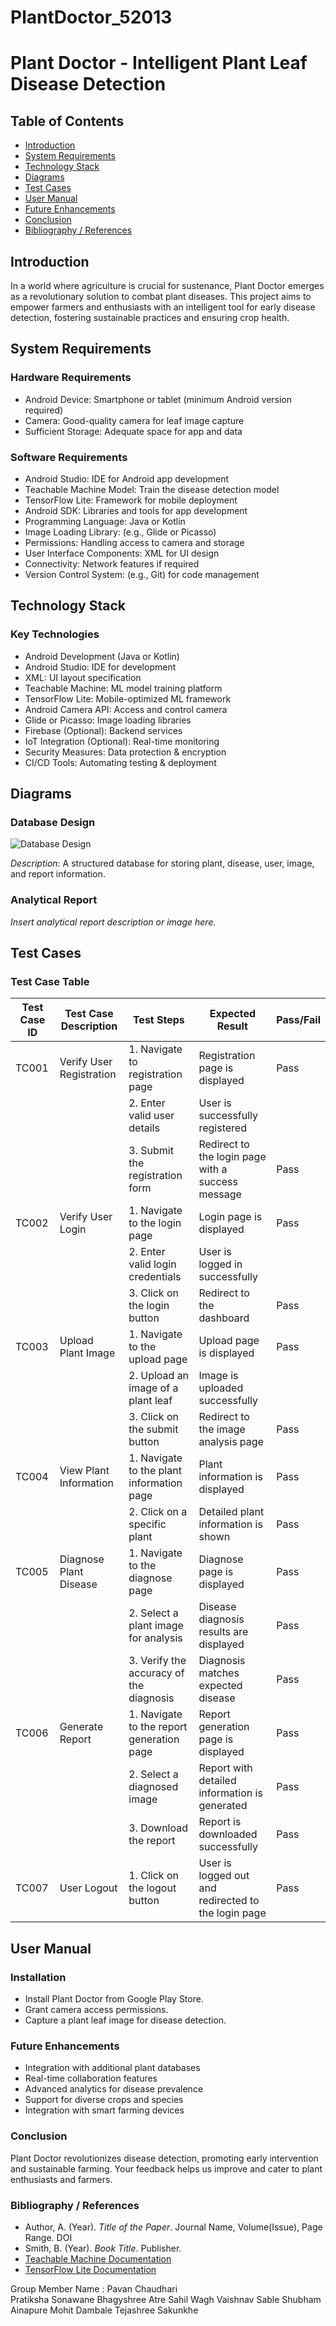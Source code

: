 # PlantDoctor_52013
# Plant Doctor - Intelligent Plant Leaf Disease Detection

## Table of Contents

- [Introduction](#introduction)
- [System Requirements](#system-requirements)
- [Technology Stack](#technology-stack)
- [Diagrams](#diagrams)
- [Test Cases](#test-cases)
- [User Manual](#user-manual)
- [Future Enhancements](#future-enhancements)
- [Conclusion](#conclusion)
- [Bibliography / References](#bibliography--references)

## Introduction

In a world where agriculture is crucial for sustenance, Plant Doctor emerges as a revolutionary solution to combat plant diseases. This project aims to empower farmers and enthusiasts with an intelligent tool for early disease detection, fostering sustainable practices and ensuring crop health.

## System Requirements

### Hardware Requirements

- Android Device: Smartphone or tablet (minimum Android version required)
- Camera: Good-quality camera for leaf image capture
- Sufficient Storage: Adequate space for app and data

### Software Requirements

- Android Studio: IDE for Android app development
- Teachable Machine Model: Train the disease detection model
- TensorFlow Lite: Framework for mobile deployment
- Android SDK: Libraries and tools for app development
- Programming Language: Java or Kotlin
- Image Loading Library: (e.g., Glide or Picasso)
- Permissions: Handling access to camera and storage
- User Interface Components: XML for UI design
- Connectivity: Network features if required
- Version Control System: (e.g., Git) for code management

## Technology Stack

### Key Technologies

- Android Development (Java or Kotlin)
- Android Studio: IDE for development
- XML: UI layout specification
- Teachable Machine: ML model training platform
- TensorFlow Lite: Mobile-optimized ML framework
- Android Camera API: Access and control camera
- Glide or Picasso: Image loading libraries
- Firebase (Optional): Backend services
- IoT Integration (Optional): Real-time monitoring
- Security Measures: Data protection & encryption
- CI/CD Tools: Automating testing & deployment

## Diagrams

### Database Design

![Database Design]('https://drive.google.com/file/d/1qJR8Z79Srirn6IEPh-WvebVN1WDQBR-Y/view?usp=sharing')

*Description*: A structured database for storing plant, disease, user, image, and report information.

### Analytical Report

*Insert analytical report description or image here.*

## Test Cases

### Test Case Table

| Test Case ID | Test Case Description    | Test Steps                                  | Expected Result                              | Pass/Fail |
|--------------|--------------------------|---------------------------------------------|----------------------------------------------|-----------|
| TC001        | Verify User Registration | 1. Navigate to registration page             | Registration page is displayed               | Pass      |
|              |                          | 2. Enter valid user details                  | User is successfully registered               |           |
|              |                          | 3. Submit the registration form              | Redirect to the login page with a success message | Pass  |
| TC002        | Verify User Login        | 1. Navigate to the login page                | Login page is displayed                      | Pass      |
|              |                          | 2. Enter valid login credentials             | User is logged in successfully               |           |
|              |                          | 3. Click on the login button                 | Redirect to the dashboard                    | Pass      |
| TC003        | Upload Plant Image       | 1. Navigate to the upload page               | Upload page is displayed                     | Pass      |
|              |                          | 2. Upload an image of a plant leaf           | Image is uploaded successfully               |           |
|              |                          | 3. Click on the submit button                | Redirect to the image analysis page          | Pass      |
| TC004        | View Plant Information   | 1. Navigate to the plant information page    | Plant information is displayed               | Pass      |
|              |                          | 2. Click on a specific plant                | Detailed plant information is shown          | Pass      |
| TC005        | Diagnose Plant Disease   | 1. Navigate to the diagnose page            | Diagnose page is displayed                   | Pass      |
|              |                          | 2. Select a plant image for analysis        | Disease diagnosis results are displayed      | Pass      |
|              |                          | 3. Verify the accuracy of the diagnosis    | Diagnosis matches expected disease           | Pass      |
| TC006        | Generate Report          | 1. Navigate to the report generation page   | Report generation page is displayed          | Pass      |
|              |                          | 2. Select a diagnosed image                 | Report with detailed information is generated | Pass      |
|              |                          | 3. Download the report                      | Report is downloaded successfully            | Pass      |
| TC007        | User Logout              | 1. Click on the logout button               | User is logged out and redirected to the login page | Pass |


## User Manual

### Installation

- Install Plant Doctor from Google Play Store.
- Grant camera access permissions.
- Capture a plant leaf image for disease detection.

### Future Enhancements

- Integration with additional plant databases
- Real-time collaboration features
- Advanced analytics for disease prevalence
- Support for diverse crops and species
- Integration with smart farming devices

### Conclusion

Plant Doctor revolutionizes disease detection, promoting early intervention and sustainable farming. Your feedback helps us improve and cater to plant enthusiasts and farmers.

### Bibliography / References

- Author, A. (Year). *Title of the Paper*. Journal Name, Volume(Issue), Page Range. DOI
- Smith, B. (Year). *Book Title*. Publisher.
- [Teachable Machine Documentation](https://teachablemachine.withgoogle.com/train)
- [TensorFlow Lite Documentation](https://www.tensorflow.org/lite)


Group Member Name :
Pavan Chaudhari    
Pratiksha Sonawane
Bhagyshree Atre
Sahil Wagh
Vaishnav Sable
Shubham Ainapure
Mohit Dambale
Tejashree Sakunkhe
